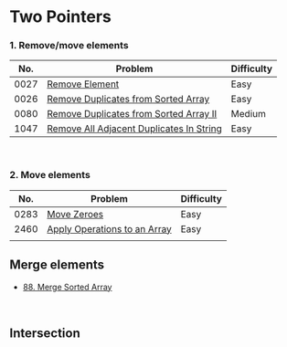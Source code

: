 # Two Pointers

### 1. Remove/move elements

| No.  | Problem                                                      | Difficulty |
| ---- | ------------------------------------------------------------ | ---------- |
| 0027 | [Remove Element](https://leetcode.com/problems/remove-element/) | Easy       |
| 0026 | [Remove Duplicates from Sorted Array](https://leetcode.com/problems/remove-duplicates-from-sorted-array/) | Easy       |
| 0080 | [Remove Duplicates from Sorted Array II](https://leetcode.com/problems/remove-duplicates-from-sorted-array-ii/) | Medium     |
| 1047 | [Remove All Adjacent Duplicates In String](https://leetcode.com/problems/remove-all-adjacent-duplicates-in-string/) | Easy       |

<br>

### 2. Move elements

| No.  | Problem                                                      | Difficulty |
| ---- | ------------------------------------------------------------ | ---------- |
| 0283 | [Move Zeroes](https://leetcode.com/problems/move-zeroes/)    | Easy       |
| 2460 | [Apply Operations to an Array](https://leetcode.com/problems/apply-operations-to-an-array/) | Easy       |
|      |                                                              |            |



## Merge elements

- [88. Merge Sorted Array](https://leetcode.com/problems/merge-sorted-array/)

<br>

## Intersection



